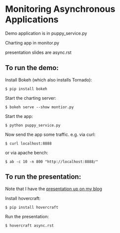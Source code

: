 Monitoring Asynchronous Applications
====================================

Demo application is in puppy_service.py

Charting app in monitor.py

presentation slides are async.rst

To run the demo:
----------------

Install Bokeh (which also installs Tornado):

    $ pip install bokeh

Start the charting server:

    $ bokeh serve --show montior.py

Start the app:

    $ python puppy_service.py

Now send the app some traffic. e.g. via curl:

    $ curl localhost:8888

or via apache bench:

    $ ab -c 10 -n 800 "http://localhost:8888/"


To run the presentation:
------------------------

Note that I have the [presentation up on my blog](http://amyboyle.ninja/monitoring_async_talk)

Install hovercraft:

    $ pip install hovercraft

Run the presentation:

    $ hovercraft async.rst
